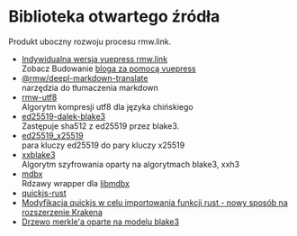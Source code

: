 # Biblioteka otwartego źródła

Produkt uboczny rozwoju procesu rmw.link.

* [Indywidualna wersja vuepress rmw.link](https://github.com/rmw-link/blog-vuepress2)  
  Zobacz Budowanie [bloga za pomocą vuepress](/log/2020-11-29-vuepress.html)
* [@rmw/deepl-markdown-translate](https://www.npmjs.com/package/@rmw/deepl-markdown-translate)  
  narzędzia do tłumaczenia markdown
* [rmw-utf8](https://docs.rs/crate/rmw-utf8)  
  Algorytm kompresji utf8 dla języka chińskiego
* [ed25519-dalek-blake3](https://github.com/rmw-lib/ed25519_x25519)  
  Zastępuje sha512 z ed25519 przez blake3.
* [ed25519_x25519](https://github.com/rmw-lib/ed25519_x25519)  
  para kluczy ed25519 do pary kluczy x25519
* [xxblake3](https://docs.rs/crate/xxblake3)  
  Algorytm szyfrowania oparty na algorytmach blake3, xxh3
* [mdbx](https://docs.rs/crate/mdbx)  
  Rdzawy wrapper dla [libmdbx](https://github.com/erthink/libmdbx)
* [quickjs-rust](https://github.com/rmw-lib/quickjs-rust)
* [Modyfikacja quickjs w celu importowania funkcji rust - nowy sposób na rozszerzenie Krakena](/log/2022-04-29-quickjs-rust.html)
* [Drzewo merkle'a oparte na modelu blake3](/log/2022-06-02-blake3_merkle.html)